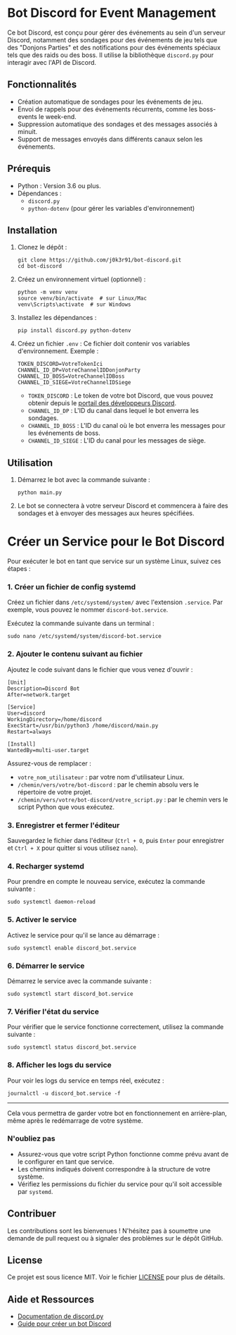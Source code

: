 # Bot Discord for Event Management

Ce bot Discord, est conçu pour gérer des événements au sein d'un serveur Discord, 
notamment des sondages pour des événements de jeu tels que des "Donjons Parties" et des notifications pour des événements spéciaux tels que des raids ou des boss.
Il utilise la bibliothèque `discord.py` pour interagir avec l'API de Discord.

## Fonctionnalités

- Création automatique de sondages pour les événements de jeu.
- Envoi de rappels pour des événements récurrents, comme les boss-events le week-end.
- Suppression automatique des sondages et des messages associés à minuit.
- Support de messages envoyés dans différents canaux selon les événements.

## Prérequis

- Python : Version 3.6 ou plus.
- Dépendances :
  - `discord.py`
  - `python-dotenv` (pour gérer les variables d'environnement)

## Installation

1. Clonez le dépôt :
   ```
   git clone https://github.com/j0k3r91/bot-discord.git
   cd bot-discord
   ```

2. Créez un environnement virtuel (optionnel) :
   ```
   python -m venv venv
   source venv/bin/activate  # sur Linux/Mac
   venv\Scripts\activate  # sur Windows
   ```

3. Installez les dépendances :
   ```
   pip install discord.py python-dotenv
   ```

4. Créez un fichier `.env` :
   Ce fichier doit contenir vos variables d'environnement. Exemple :
   ```
   TOKEN_DISCORD=VotreTokenIci
   CHANNEL_ID_DP=VotreChannelIDDonjonParty
   CHANNEL_ID_BOSS=VotreChannelIDBoss
   CHANNEL_ID_SIEGE=VotreChannelIDSiege
   ```

   - `TOKEN_DISCORD` : Le token de votre bot Discord, que vous pouvez obtenir depuis le [portail des développeurs Discord](https://discord.com/developers/applications).
   - `CHANNEL_ID_DP` : L'ID du canal dans lequel le bot enverra les sondages.
   - `CHANNEL_ID_BOSS` : L'ID du canal où le bot enverra les messages pour les événements de boss.
   - `CHANNEL_ID_SIEGE` : L'ID du canal pour les messages de siège.

## Utilisation

1. Démarrez le bot avec la commande suivante :
   ```
   python main.py
   ```

2. Le bot se connectera à votre serveur Discord et commencera à faire des sondages et à envoyer des messages aux heures spécifiées.


# Créer un Service pour le Bot Discord


Pour exécuter le bot en tant que service sur un système Linux, suivez ces étapes :

### 1. Créer un fichier de config systemd

Créez un fichier dans `/etc/systemd/system/` avec l'extension `.service`. Par exemple, vous pouvez le nommer `discord-bot.service`.

Exécutez la commande suivante dans un terminal :

```
sudo nano /etc/systemd/system/discord-bot.service
```

### 2. Ajouter le contenu suivant au fichier

Ajoutez le code suivant dans le fichier que vous venez d'ouvrir :

```
[Unit]
Description=Discord Bot
After=network.target

[Service]
User=discord
WorkingDirectory=/home/discord
ExecStart=/usr/bin/python3 /home/discord/main.py
Restart=always

[Install]
WantedBy=multi-user.target
```

Assurez-vous de remplacer :
- `votre_nom_utilisateur` : par votre nom d'utilisateur Linux.
- `/chemin/vers/votre/bot-discord` : par le chemin absolu vers le répertoire de votre projet.
- `/chemin/vers/votre/bot-discord/votre_script.py` : par le chemin vers le script Python que vous exécutez.

### 3. Enregistrer et fermer l'éditeur

Sauvegardez le fichier dans l'éditeur (`Ctrl + O`, puis `Enter` pour enregistrer et `Ctrl + X` pour quitter si vous utilisez `nano`).

### 4. Recharger systemd

Pour prendre en compte le nouveau service, exécutez la commande suivante :

```
sudo systemctl daemon-reload
```

### 5. Activer le service

Activez le service pour qu'il se lance au démarrage :

```
sudo systemctl enable discord_bot.service
```

### 6. Démarrer le service

Démarrez le service avec la commande suivante :

```
sudo systemctl start discord_bot.service
```

### 7. Vérifier l'état du service

Pour vérifier que le service fonctionne correctement, utilisez la commande suivante :

```
sudo systemctl status discord_bot.service
```

### 8. Afficher les logs du service

Pour voir les logs du service en temps réel, exécutez :

```
journalctl -u discord_bot.service -f
```

---

Cela vous permettra de garder votre bot en fonctionnement en arrière-plan, même après le redémarrage de votre système.

### N'oubliez pas

- Assurez-vous que votre script Python fonctionne comme prévu avant de le configurer en tant que service.
- Les chemins indiqués doivent correspondre à la structure de votre système.
- Vérifiez les permissions du fichier du service pour qu'il soit accessible par `systemd`.



## Contribuer

Les contributions sont les bienvenues ! N'hésitez pas à soumettre une demande de pull request ou à signaler des problèmes sur le dépôt GitHub.

## License

Ce projet est sous licence MIT. Voir le fichier [LICENSE](LICENSE) pour plus de détails.

## Aide et Ressources

- [Documentation de discord.py](https://discordpy.readthedocs.io/en/stable/)
- [Guide pour créer un bot Discord](https://discord.com/developers/docs/intro)
